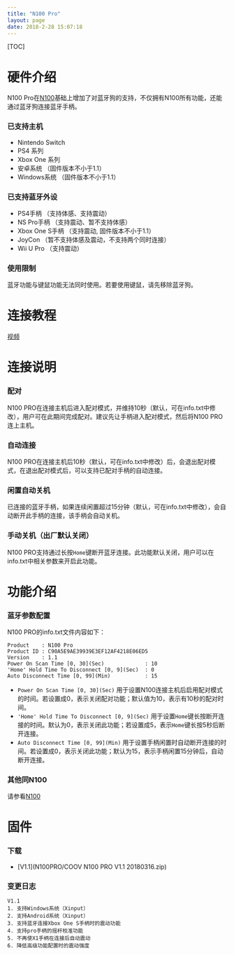 ```yaml
---
title: "N100 Pro"
layout: page
date: 2018-2-28 15:07:18
---
```


[TOC]
# **硬件介绍**
N100 Pro在[N100](N100.html)基础上增加了对蓝牙狗的支持，不仅拥有N100所有功能，还能通过蓝牙狗连接蓝牙手柄。

### **已支持主机**
* Nintendo Switch
* PS4 系列
* Xbox One 系列
* 安卓系统 （固件版本不小于1.1）
* Windows系统 （固件版本不小于1.1）

### **已支持蓝牙外设**
* PS4手柄 （支持体感、支持震动）
* NS Pro手柄 （支持震动、暂不支持体感）
* Xbox One S手柄 （支持震动, 固件版本不小于1.1）
* JoyCon （暂不支持体感及震动，不支持两个同时连接）
* Wii U Pro （支持震动）

### **使用限制**
蓝牙功能与键鼠功能无法同时使用。若要使用键鼠，请先移除蓝牙狗。

# **连接教程**
[视频](http://video.realxen.com/mycoov/n100pro.mp4)

# **连接说明**
### **配对**
N100 PRO在连接主机后进入配对模式，并维持10秒（默认，可在info.txt中修改），用户可在此期间完成配对。建议先让手柄进入配对模式，然后将N100 PRO连上主机。

### **自动连接**
N100 PRO在连接主机后10秒（默认，可在info.txt中修改）后，会退出配对模式，在退出配对模式后，可以支持已配对手柄的自动连接。

### **闲置自动关机**
已连接的蓝牙手柄，如果连续闲置超过15分钟（默认，可在info.txt中修改），会自动断开此手柄的连接，该手柄会自动关机。

### **手动关机（出厂默认关闭）**
N100 PRO支持通过长按`Home`键断开蓝牙连接。此功能默认关闭，用户可以在info.txt中相关参数来开启此功能。

# **功能介绍**
### **蓝牙参数配置**
N100 PRO的info.txt文件内容如下：
```
Product    : N100 Pro
Product ID : C90A5E9AE39939E3EF12AF4218E06ED5
Version    : 1.1
Power On Scan Time [0, 30](Sec)             : 10
'Home' Hold Time To Disconnect [0, 9](Sec)  : 0
Auto Disconnect Time [0, 99](Min)           : 15
```
* `Power On Scan Time [0, 30](Sec)` 用于设置N100连接主机后启用配对模式的时间。若设置成0，表示关闭配对功能；默认值为10，表示有10秒的配对时间。
* `'Home' Hold Time To Disconnect [0, 9](Sec)` 用于设置`Home`键长按断开连接的时间。默认为0，表示关闭此功能；若设置成5，表示`Home`键长按5秒后断开连接。
* `Auto Disconnect Time [0, 99](Min)` 用于设置手柄闲置时自动断开连接的时间。若设置成0，表示关闭此功能；默认为15，表示手柄闲置15分钟后，自动断开连接。

### **其他同N100**
请参看[N100](N100.html)

# **固件**
### **下载**
* [V1.1](N100PRO/COOV N100 PRO V1.1 20180316.zip)
### **变更日志**
```
V1.1
1. 支持Windows系统（Xinput）
2. 支持Android系统（Xinput）
3. 支持蓝牙连接Xbox One S手柄时的震动功能
4. 支持pro手柄的摇杆校准功能
5. 不再使X1手柄在连接后自动震动
6. 降低高级功能配置时的震动强度
```
